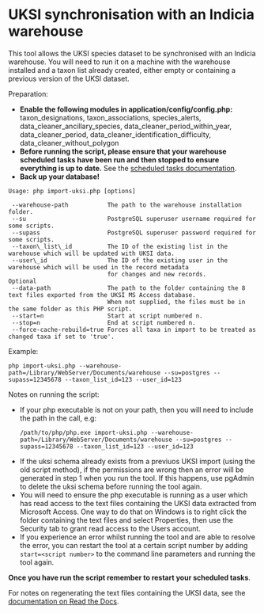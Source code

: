 # UKSI synchronisation with an Indicia warehouse

This tool allows the UKSI species dataset to be synchronised with an Indicia
warehouse. You will need to run it on a machine with the warehouse installed
and a taxon list already created, either empty or containing a previous version
of the UKSI dataset.

Preparation:

* **Enable the following modules in application/config/config.php:** taxon_designations, taxon_associations, species_alerts, data_cleaner_ancillary_species, data_cleaner_period_within_year, data_cleaner_period, data_cleaner_identification_difficulty, data_cleaner_without_polygon
* **Before running the script, please ensure that your warehouse scheduled tasks
  have been run and then stopped to ensure everything is up to date.** See the
  [scheduled tasks documentation](http://indicia-docs.readthedocs.io/en/latest/administrating/warehouse/scheduled-tasks.html?highlight=scheduled).
* **Back up your database!**

```
Usage: php import-uksi.php [options]

 --warehouse-path           The path to the warehouse installation folder.
 --su                       PostgreSQL superuser username required for some scripts.
 --supass                   PostgreSQL superuser password required for some scripts.
 --taxon\_list\_id          The ID of the existing list in the warehouse which will be updated with UKSI data.
 --user\_id                 The ID of the existing user in the warehouse which will be used in the record metadata
                            for changes and new records.
Optional
 --data-path                The path to the folder containing the 8 text files exported from the UKSI MS Access database.
                            When not supplied, the files must be in the same folder as this PHP script.
 --start=n                  Start at script numbered n.
 --stop=n                   End at script numbered n.
 --force-cache-rebuild=true Forces all taxa in import to be treated as changed taxa if set to 'true'.  
```

Example:
```
php import-uksi.php --warehouse-path=/Library/WebServer/Documents/warehouse --su=postgres --supass=12345678 --taxon_list_id=123 --user_id=123
```

Notes on running the script:
* If your php executable is not on your path, then you will need to include the
  path in the call, e.g:
  ```
  /path/to/php/php.exe import-uksi.php --warehouse-path=/Library/WebServer/Documents/warehouse --su=postgres --supass=12345678 --taxon_list_id=123 --user_id=123
  ```
* If the uksi schema already exists from a previuos UKSI import (using the
  old script method), if the permissions are wrong then an error will be
  generated in step 1 when you run the tool. If this happens, use pgAdmin
  to delete the uksi schema before running the tool again.
* You will need to ensure the php executable is running as a user which has
  read access to the text files containing the UKSI data extracted from
  Microsoft Access. One way to do that on Windows is to right click the folder
  containing the text files and select Properties, then use the Security tab
  to grant read access to the Users account.
* If you experience an error whilst running the tool and are able to resolve
  the error, you can restart the tool at a certain script number by adding
  ```start=<script number>``` to the command line parameters and running the tool again.

**Once you have run the script remember to restart your scheduled tasks**.

For notes on regenerating the text files containing the UKSI data, see the
[documentation on Read the Docs](http://indicia-docs.readthedocs.io/en/latest/administrating/warehouse/importing-uksi.html?highlight=uksi).
